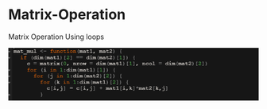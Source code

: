 # Matrix-Operation
Matrix Operation Using loops

![](https://github.com/SougataMaity/Matrix-Operation/blob/main/Capture.PNG)

